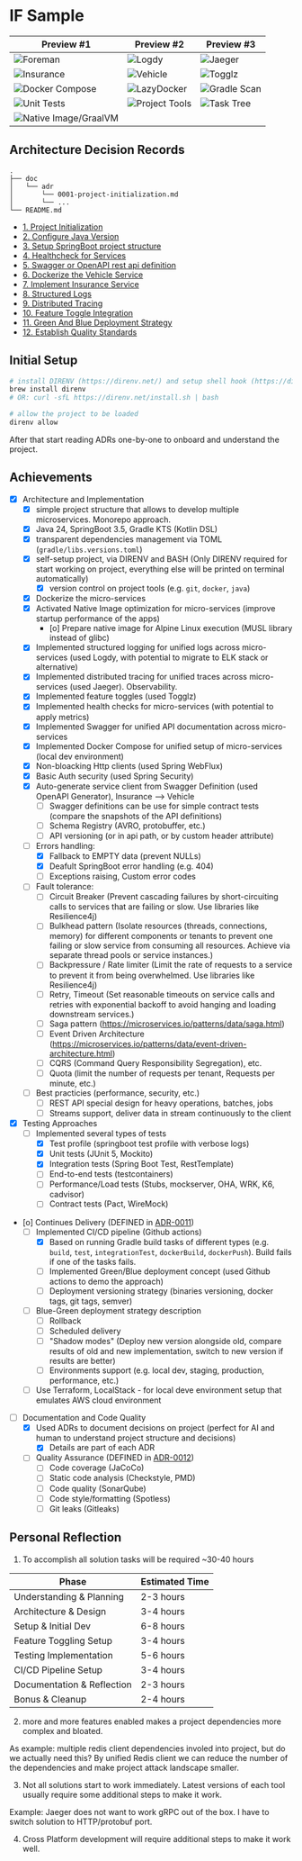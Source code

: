 # IF Sample

| Preview #1 | Preview #2 | Preview #3 |
| --- | --- | --- |
| ![Foreman](./doc/preview-foreman-logs.png) | ![Logdy](./doc/preview-logdy.png) | ![Jaeger](./doc/preview-jaeger-tracing.png) |
| ![Insurance](./doc/preview-http-call.png) | ![Vehicle](./doc/preview-http-verhicle.png) | ![Togglz](./doc/preview-togglz-console.png) |
| ![Docker Compose](./doc/preview-docker-compose.png) | ![LazyDocker](./doc/preview-lazydocker.png) | ![Gradle Scan](./doc/preview-gradle-scan.png) |
| ![Unit Tests](./doc/preview-gradle-unit-tests.png) | ![Project Tools](./doc/preview-project-dependencies.png) | ![Task Tree](./doc/preview-gradle-tasks-graph.png) |
| ![Native Image/GraalVM](./doc/preview-native-binary.png) |||

## Architecture Decision Records

```text
.
├── doc
│   └── adr
│       └── 0001-project-initialization.md
│       └── ...
└── README.md
```

* [1. Project Initialization](./doc/adr/0001-project-initialization.md)
* [2. Configure Java Version](./doc/adr/0002-configure-java-version.md)
* [3. Setup SpringBoot project structure](./doc/adr/0003-setup-springboot-project-structure.md)
* [4. Healthcheck for Services](./doc/adr/0004-healthcheck-for-services.md)
* [5. Swagger or OpenAPI rest api definition](./doc/adr/0005-swagger-or-openapi-rest-api-definition.md)
* [6. Dockerize the Vehicle Service](./doc/adr/0006-dockerize-the-vehicle-service.md)
* [7. Implement Insurance Service](./doc/adr/0007-implement-insurance-service.md)
* [8. Structured Logs](./doc/adr/0008-structured-logs.md)
* [9. Distributed Tracing](./doc/adr/0009-distributed-tracing.md)
* [10. Feature Toggle Integration](./doc/adr/0010-feature-toggle-integration.md)
* [11. Green And Blue Deployment Strategy](./doc/adr/0011-green-and-blue-deployment-strategy.md)
* [12. Establish Quality Standards](./doc/adr/0012-establish-quality-standards.md)

## Initial Setup

```bash
# install DIRENV (https://direnv.net/) and setup shell hook (https://direnv.net/docs/hook.html)
brew install direnv
# OR: curl -sfL https://direnv.net/install.sh | bash

# allow the project to be loaded
direnv allow
```

After that start reading ADRs one-by-one to onboard and understand the project.

## Achievements

- [x] Architecture and Implementation
  - [x] simple project structure that allows to develop multiple microservices. Monorepo approach.
  - [x] Java 24, SpringBoot 3.5, Gradle KTS (Kotlin DSL)
  - [x] transparent dependencies management via TOML (`gradle/libs.versions.toml`)
  - [x] self-setup project, via DIRENV and BASH (Only DIRENV required for start working on project, everything else will be printed on terminal automatically)
    - [x] version control on project tools (e.g. `git`, `docker`, `java`)
  - [x] Dockerize the micro-services
  - [x] Activated Native Image optimization for micro-services (improve startup performance of the apps)
    - [o] Prepare native image for Alpine Linux execution (MUSL library instead of glibc)
  - [x] Implemented structured logging for unified logs across micro-services (used Logdy, with potential to migrate to ELK stack or alternative)
  - [x] Implemented distributed tracing for unified traces across micro-services (used Jaeger). Observability.
  - [x] Implemented feature toggles (used Togglz)
  - [x] Implemented health checks for micro-services (with potential to apply metrics)
  - [x] Implemented Swagger for unified API documentation across micro-services
  - [x] Implemented Docker Compose for unified setup of micro-services (local dev environment)
  - [x] Non-bloacking Http clients (used Spring WebFlux)
  - [x] Basic Auth security (used Spring Security)
  - [x] Auto-generate service client from Swagger Definition (used OpenAPI Generator), Insurance --> Vehicle
    - [ ] Swagger definitions can be use for simple contract tests (compare the snapshots of the API definitions)
    - [ ] Schema Registry (AVRO, protobuffer, etc.)
    - [ ] API versioning (or in api path, or by custom header attribute)
  - [ ] Errors handling:
    - [x] Fallback to EMPTY data (prevent NULLs)
    - [x] Deafult SpringBoot error handling (e.g. 404)
    - [ ] Exceptions raising, Custom error codes
  - [ ] Fault tolerance:
    - [ ] Circuit Breaker (Prevent cascading failures by short-circuiting calls to services that are failing or slow. Use libraries like Resilience4j)
    - [ ] Bulkhead pattern (Isolate resources (threads, connections, memory) for different components or tenants to prevent one failing or slow service from consuming all resources. Achieve via separate thread pools or service instances.)
    - [ ] Backpressure / Rate limiter (Limit the rate of requests to a service to prevent it from being overwhelmed. Use libraries like Resilience4j)
    - [ ] Retry, Timeout (Set reasonable timeouts on service calls and retries with exponential backoff to avoid hanging and loading downstream services.)
    - [ ] Saga pattern (https://microservices.io/patterns/data/saga.html)
    - [ ] Event Driven Architecture (https://microservices.io/patterns/data/event-driven-architecture.html)
    - [ ] CQRS (Command Query Responsibility Segregation), etc.
    - [ ] Quota (limit the number of requests per tenant, Requests per minute, etc.)
  - [ ] Best practicies (performance, security, etc.)
    - [ ] REST API special design for heavy operations, batches, jobs
    - [ ] Streams support, deliver data in stream continuously to the client
    
- [x] Testing Approaches
  - [ ] Implemented several types of tests
    - [x] Test profile (springboot test profile with verbose logs)
    - [x] Unit tests (JUnit 5, Mockito)
    - [x] Integration tests (Spring Boot Test, RestTemplate)
    - [ ] End-to-end tests (testcontainers)
    - [ ] Performance/Load tests (Stubs, mockserver, OHA, WRK, K6, cadvisor)
    - [ ] Contract tests (Pact, WireMock)

- [o] Continues Delivery (DEFINED in [ADR-0011](./doc/adr/0011-green-and-blue-deployment-strategy.md))
  - [ ] Implemented CI/CD pipeline (Github actions)
    - [x] Based on running Gradle build tasks of different types (e.g. `build`, `test`, `integrationTest`, `dockerBuild`, `dockerPush`). Build fails if one of the tasks fails.
    - [ ] Implemented Green/Blue deployment concept (used Github actions to demo the approach)
    - [ ] Deployment versioning strategy (binaries versioning, docker tags, git tags, semver)
  - [ ] Blue-Green deployment strategy description
    - [ ] Rollback
    - [ ] Scheduled delivery
    - [ ] "Shadow modes" (Deploy new version alongside old, compare results of old and new implementation, switch to new version if results are better)
    - [ ] Environments support (e.g. local dev, staging, production, performance, etc.)
  - [ ] Use Terraform, LocalStack - for local deve environment setup that emulates AWS cloud environment

- [ ] Documentation and Code Quality
  - [x] Used ADRs to document decisions on project (perfect for AI and human to understand project structure and decisions)
    - [x] Details are part of each ADR
  - [ ] Quality Assurance (DEFINED in [ADR-0012](./doc/adr/0012-establish-quality-standards.md))
    - [ ] Code coverage (JaCoCo)
    - [ ] Static code analysis (Checkstyle, PMD)
    - [ ] Code quality (SonarQube)
    - [ ] Code style/formatting (Spotless)
    - [ ] Git leaks (Gitleaks)

## Personal Reflection

1. To accomplish all solution tasks will be required ~30-40 hours

| Phase                      | Estimated Time |
| -------------------------- | -------------- |
| Understanding & Planning   | 2-3 hours      |
| Architecture & Design      | 3-4 hours      |
| Setup & Initial Dev        | 6-8 hours      |
| Feature Toggling Setup     | 3-4 hours      |
| Testing Implementation     | 5-6 hours      |
| CI/CD Pipeline Setup       | 3-4 hours      |
| Documentation & Reflection | 2-3 hours      |
| Bonus & Cleanup            | 2-4 hours      |

2. more and  more features enabled makes a project dependencies more complex and bloated. 

As example: multiple redis client dependencies involed into project, but do we actually need this? 
By unified Redis client we can reduce the number of the dependencies and make project attack landscape smaller.

3. Not all solutions start to work immediately. Latest versions of each tool usually require some additional steps to make it work.

Example: Jaeger does not want to work gRPC out of the box. I have to switch solution to HTTP/protobuf port.

4. Cross Platform development will require additional steps to make it work well. 